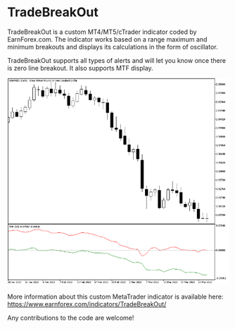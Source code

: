 # TradeBreakOut

TradeBreakOut is a custom MT4/MT5/cTrader indicator coded by EarnForex.com. The indicator works based on a range maximum and minimum breakouts and displays its calculations in the form of oscillator.

TradeBreakOut supports all types of alerts and will let you know once there is zero line breakout. It also supports MTF display.

![TradeBreakOut demonstrates multiple downside breakout signals as the downward trend rages on](https://github.com/EarnForex/TradeBreakOut/blob/main/README_Images/tradebreakout-multiple-bearish-breakout-signals.png)

More information about this custom MetaTrader indicator is available here: https://www.earnforex.com/indicators/TradeBreakOut/

Any contributions to the code are welcome!
